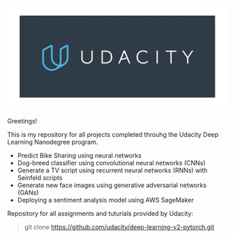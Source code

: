![Udacity logo](/imgs/udacity_logo.png)

Greetings!

This is my repository for all projects completed throuhg the Udacity Deep Learning Nanodegree program.
 
  - Predict Bike Sharing using neural networks
  - Dog-breed classifier using convolutional neural networks (CNNs)
  - Generate a TV script using recurrent neural networks (RNNs) with Seinfeld scripts
  - Generate new face images using generative adversarial networks (GANs)
  - Deploying a sentiment analysis model using AWS SageMaker


Repository for all assignments and tuturials provided by Udacity:

> git clone https://github.com/udacity/deep-learning-v2-pytorch.git
